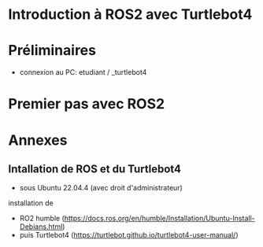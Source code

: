 Introduction à ROS2 avec Turtlebot4
===================================

# Préliminaires
- connexion au PC: etudiant / _turtlebot4

# Premier pas avec ROS2




# Annexes

## Intallation de ROS et du Turtlebot4
- sous Ubuntu 22.04.4 (avec droit d'administrateur)

installation de 
- RO2 humble (https://docs.ros.org/en/humble/Installation/Ubuntu-Install-Debians.html)
- puis Turtlebot4 (https://turtlebot.github.io/turtlebot4-user-manual/)




